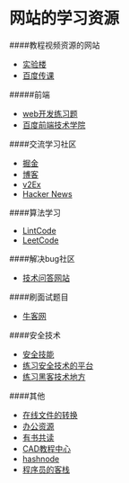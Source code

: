 网站的学习资源
==============
####教程视频资源的网站
* [实验楼](https://www.shiyanlou.com/)
* [百度传课](https://chuanke.baidu.com/)

#####前端
* [web开发练习题](https://www.freecodecamp.org/)
* [百度前端技术学院](http://ife.baidu.com/)

####交流学习社区
* [掘金](https://juejin.im)
* [博客](https://blog.csdn.net/)
* [v2Ex](https://www.v2ex.com/)
* [Hacker News](news.ycombinator.com)

####算法学习 
* [LintCode](https://www.lintcode.com)
* [LeetCode](https://leetcode.com)


####解决bug社区
* [技术问答网站](https://stackoverflow.com/)


####刷面试题目
* [牛客网](https://www.nowcoder.com/)


####安全技术
* [安全技能](https://overthewire.org/wargames/)
* [练习安全技术的平台](https://www.hellboundhackers.org/)
* [练习黑客技术地方](https://www.hackthissite.org/)


####其他
* [在线文件的转换](https://app.xunjiepdf.com/)
* [办公资源](http://ppt.dfgaq.cn)
* [有书共读](http://www.youshu.cc/)
* [CAD教程中心](https://huke88.com/)
* [hashnode](https://hashnode.com/)
* [程序员的客栈](https://www.proginn.com)